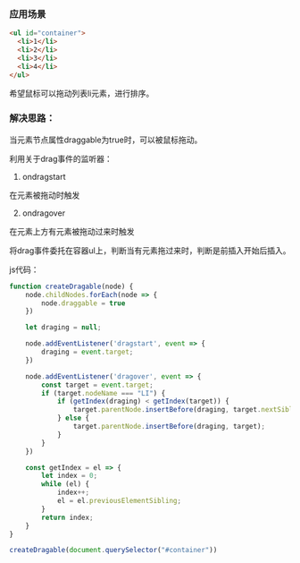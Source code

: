 ﻿### 应用场景

```html
<ul id="container">
  <li>1</li>
  <li>2</li>
  <li>3</li>
  <li>4</li>
</ul>
```

希望鼠标可以拖动列表li元素，进行排序。

### 解决思路：

当元素节点属性draggable为true时，可以被鼠标拖动。

利用关于drag事件的监听器：

1. ondragstart

在元素被拖动时触发

2. ondragover

在元素上方有元素被拖动过来时触发

将drag事件委托在容器ul上，判断当有元素拖过来时，判断是前插入开始后插入。

js代码：

```js
function createDragable(node) {
    node.childNodes.forEach(node => {
        node.draggable = true
    })

    let draging = null;

    node.addEventListener('dragstart', event => {
        draging = event.target;
    })

    node.addEventListener('dragover', event => {
        const target = event.target;
        if (target.nodeName === "LI") {
            if (getIndex(draging) < getIndex(target)) {
                target.parentNode.insertBefore(draging, target.nextSibling);
            } else {
                target.parentNode.insertBefore(draging, target);
            }
        }
    })

    const getIndex = el => {
        let index = 0;
        while (el) {
            index++;
            el = el.previousElementSibling;
        }
        return index;
    }
}

createDragable(document.querySelector("#container"))
```